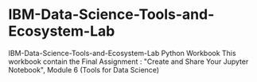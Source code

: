 # IBM-Data-Science-Tools-and-Ecosystem-Lab
IBM-Data-Science-Tools-and-Ecosystem-Lab Python Workbook
This workbook contain the Final Assignment : "Create and Share Your Jupyter Notebook", Module 6 (Tools for Data Science)
